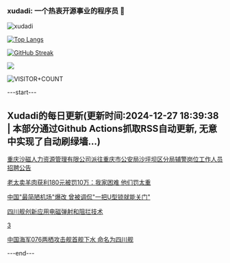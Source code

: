 ### xudadi: 一个热衷开源事业的程序员 👋

![xudadi](https://github-readme-stats-git-masterorgs-github-readme-stats-team.vercel.app/api?username=xudadi)

[![Top Langs](https://github-readme-stats.vercel.app/api/top-langs/?username=xudadi)](https://github.com/anuraghazra/github-readme-stats)

[![GitHub Streak](https://streak-stats.demolab.com?user=xudadi&locale=zh_Hans)](https://git.io/streak-stats)

![](https://raw.githubusercontent.com/xudadi/xudadi/main/assets/github-contribution-grid-snake.svg)

![VISITOR+COUNT](https://komarev.com/ghpvc/?username=xudadi&label=VISITOR+COUNT)


---start---

## Xudadi的每日更新(更新时间:2024-12-27 18:39:38 | 本部分通过Github Actions抓取RSS自动更新, 无意中实现了自动刷绿墙...)

[重庆沙磁人力资源管理有限公司派往重庆市公安局沙坪坝区分局辅警岗位工作人员招聘公告](https://www.gongkaoleida.com/article/2246456)

[老太卖羊肉获利180元被罚10万：我家困难 他们罚太重](https://m.163.com/news/article/JKDCJQ4Q00019B3E.html)

[中国"最简陋机场"爆改 曾被调侃"一把U型锁就能关门"](https://m.163.com/news/article/JKCGLSNR0512B07B.html)

[四川舰创新应用电磁弹射和阻拦技术](https://m.163.com/news/article/JKDITE38000189PS.html)

[3](https://m.163.com/touch/news/sub/domestic)

[中国海军076两栖攻击舰首舰下水 命名为四川舰](https://m.163.com/news/article/JKDIHB1G000189PS.html)

---end---
